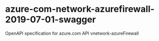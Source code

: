 # azure-com-network-azurefirewall-2019-07-01-swagger
OpenAPI specification for azure.com API vnetwork-azureFirewall
